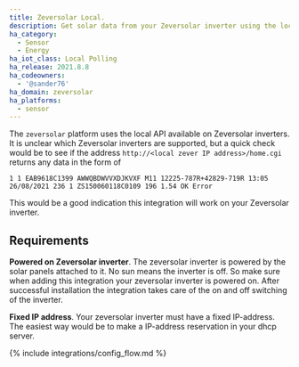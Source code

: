 ```yaml
---
title: Zeversolar Local.
description: Get solar data from your Zeversolar inverter using the local API.
ha_category:
  - Sensor
  - Energy
ha_iot_class: Local Polling
ha_release: 2021.8.8
ha_codeowners:
  - '@sander76'
ha_domain: zeversolar
ha_platforms:
  - sensor
---
```


The `zeversolar` platform uses the local API available on Zeversolar inverters.
It is unclear which Zeversolar inverters are supported, but a quick check would be to see if the address `http://<local zever IP address>/home.cgi` returns any data in the form of

```shell
1 1 EAB9618C1399 AWWQBDWVVXDJKVXF M11 12225-787R+42829-719R 13:05 26/08/2021 236 1 ZS150060118C0109 196 1.54 OK Error 
```

This would be a good indication this integration will work on your Zeversolar inverter.

## Requirements

**Powered on Zeversolar inverter**. The zeversolar inverter is powered by the solar panels attached to it. No sun means the inverter is off. So make sure when adding this integration your zeversolar inverter is powered on. After successful installation the integration takes care of the on and off switching of the inverter.

**Fixed IP address**. Your zeversolar inverter must have a fixed IP-address. The easiest way would be to make a IP-address reservation in your dhcp server.

{% include integrations/config_flow.md %}
